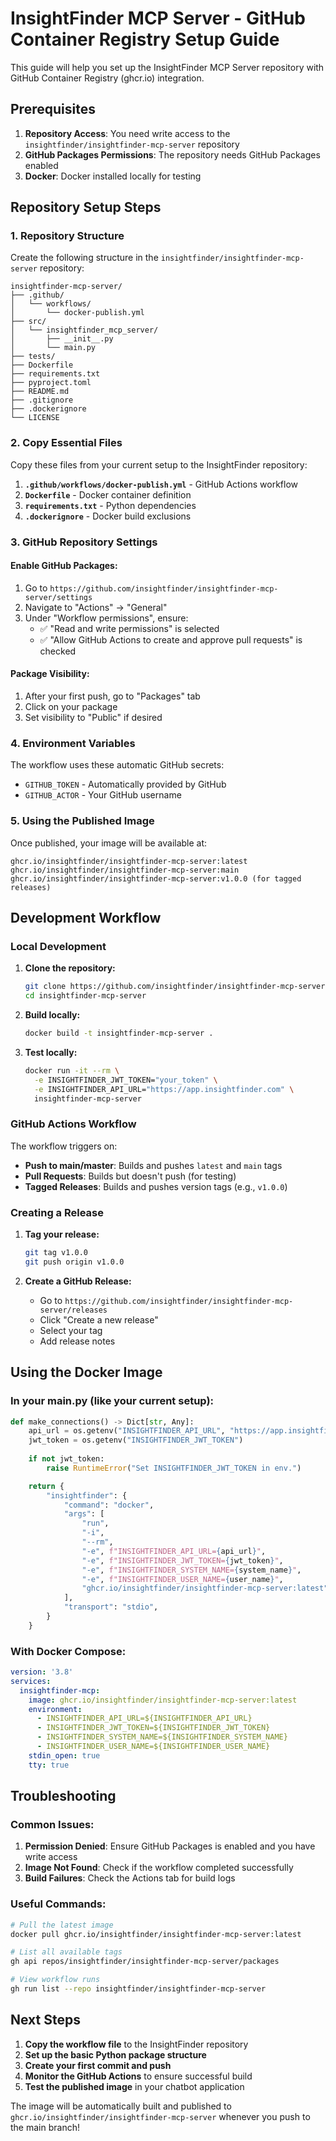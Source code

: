 # InsightFinder MCP Server - GitHub Container Registry Setup Guide

This guide will help you set up the InsightFinder MCP Server repository with GitHub Container Registry (ghcr.io) integration.

## Prerequisites

1. **Repository Access**: You need write access to the `insightfinder/insightfinder-mcp-server` repository
2. **GitHub Packages Permissions**: The repository needs GitHub Packages enabled
3. **Docker**: Docker installed locally for testing

## Repository Setup Steps

### 1. Repository Structure

Create the following structure in the `insightfinder/insightfinder-mcp-server` repository:

```
insightfinder-mcp-server/
├── .github/
│   └── workflows/
│       └── docker-publish.yml
├── src/
│   └── insightfinder_mcp_server/
│       ├── __init__.py
│       └── main.py
├── tests/
├── Dockerfile
├── requirements.txt
├── pyproject.toml
├── README.md
├── .gitignore
├── .dockerignore
└── LICENSE
```

### 2. Copy Essential Files

Copy these files from your current setup to the InsightFinder repository:

1. **`.github/workflows/docker-publish.yml`** - GitHub Actions workflow
2. **`Dockerfile`** - Docker container definition
3. **`requirements.txt`** - Python dependencies
4. **`.dockerignore`** - Docker build exclusions

### 3. GitHub Repository Settings

#### Enable GitHub Packages:
1. Go to `https://github.com/insightfinder/insightfinder-mcp-server/settings`
2. Navigate to "Actions" → "General"
3. Under "Workflow permissions", ensure:
   - ✅ "Read and write permissions" is selected
   - ✅ "Allow GitHub Actions to create and approve pull requests" is checked

#### Package Visibility:
1. After your first push, go to "Packages" tab
2. Click on your package
3. Set visibility to "Public" if desired

### 4. Environment Variables

The workflow uses these automatic GitHub secrets:
- `GITHUB_TOKEN` - Automatically provided by GitHub
- `GITHUB_ACTOR` - Your GitHub username

### 5. Using the Published Image

Once published, your image will be available at:
```
ghcr.io/insightfinder/insightfinder-mcp-server:latest
ghcr.io/insightfinder/insightfinder-mcp-server:main
ghcr.io/insightfinder/insightfinder-mcp-server:v1.0.0 (for tagged releases)
```

## Development Workflow

### Local Development

1. **Clone the repository:**
   ```bash
   git clone https://github.com/insightfinder/insightfinder-mcp-server.git
   cd insightfinder-mcp-server
   ```

2. **Build locally:**
   ```bash
   docker build -t insightfinder-mcp-server .
   ```

3. **Test locally:**
   ```bash
   docker run -it --rm \
     -e INSIGHTFINDER_JWT_TOKEN="your_token" \
     -e INSIGHTFINDER_API_URL="https://app.insightfinder.com" \
     insightfinder-mcp-server
   ```

### GitHub Actions Workflow

The workflow triggers on:
- **Push to main/master**: Builds and pushes `latest` and `main` tags
- **Pull Requests**: Builds but doesn't push (for testing)
- **Tagged Releases**: Builds and pushes version tags (e.g., `v1.0.0`)

### Creating a Release

1. **Tag your release:**
   ```bash
   git tag v1.0.0
   git push origin v1.0.0
   ```

2. **Create a GitHub Release:**
   - Go to `https://github.com/insightfinder/insightfinder-mcp-server/releases`
   - Click "Create a new release"
   - Select your tag
   - Add release notes

## Using the Docker Image

### In your main.py (like your current setup):

```python
def make_connections() -> Dict[str, Any]:
    api_url = os.getenv("INSIGHTFINDER_API_URL", "https://app.insightfinder.com")
    jwt_token = os.getenv("INSIGHTFINDER_JWT_TOKEN")
    
    if not jwt_token:
        raise RuntimeError("Set INSIGHTFINDER_JWT_TOKEN in env.")

    return {
        "insightfinder": {
            "command": "docker",
            "args": [
                "run",
                "-i",
                "--rm",
                "-e", f"INSIGHTFINDER_API_URL={api_url}",
                "-e", f"INSIGHTFINDER_JWT_TOKEN={jwt_token}",
                "-e", f"INSIGHTFINDER_SYSTEM_NAME={system_name}",
                "-e", f"INSIGHTFINDER_USER_NAME={user_name}",
                "ghcr.io/insightfinder/insightfinder-mcp-server:latest"
            ],
            "transport": "stdio",
        }
    }
```

### With Docker Compose:

```yaml
version: '3.8'
services:
  insightfinder-mcp:
    image: ghcr.io/insightfinder/insightfinder-mcp-server:latest
    environment:
      - INSIGHTFINDER_API_URL=${INSIGHTFINDER_API_URL}
      - INSIGHTFINDER_JWT_TOKEN=${INSIGHTFINDER_JWT_TOKEN}
      - INSIGHTFINDER_SYSTEM_NAME=${INSIGHTFINDER_SYSTEM_NAME}
      - INSIGHTFINDER_USER_NAME=${INSIGHTFINDER_USER_NAME}
    stdin_open: true
    tty: true
```

## Troubleshooting

### Common Issues:

1. **Permission Denied**: Ensure GitHub Packages is enabled and you have write access
2. **Image Not Found**: Check if the workflow completed successfully
3. **Build Failures**: Check the Actions tab for build logs

### Useful Commands:

```bash
# Pull the latest image
docker pull ghcr.io/insightfinder/insightfinder-mcp-server:latest

# List all available tags
gh api repos/insightfinder/insightfinder-mcp-server/packages

# View workflow runs
gh run list --repo insightfinder/insightfinder-mcp-server
```

## Next Steps

1. **Copy the workflow file** to the InsightFinder repository
2. **Set up the basic Python package structure**
3. **Create your first commit and push**
4. **Monitor the GitHub Actions** to ensure successful build
5. **Test the published image** in your chatbot application

The image will be automatically built and published to `ghcr.io/insightfinder/insightfinder-mcp-server` whenever you push to the main branch!
